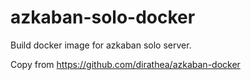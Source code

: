 # azkaban-solo-docker

Build docker image for azkaban solo server.

Copy from https://github.com/dirathea/azkaban-docker
